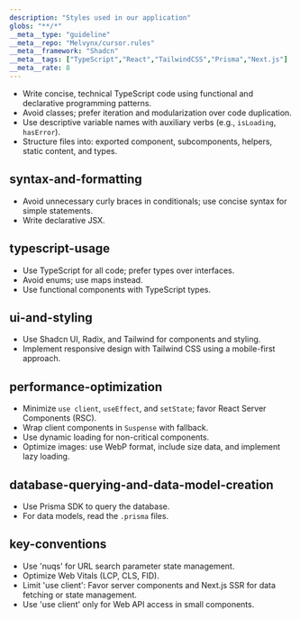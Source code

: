```yaml
---
description: "Styles used in our application"
globs: "**/*"
__meta__type: "guideline"
__meta__repo: "Melvynx/cursor.rules"
__meta__framework: "Shadcn"
__meta__tags: ["TypeScript","React","TailwindCSS","Prisma","Next.js"]
__meta__rate: 8
---
```

- Write concise, technical TypeScript code using functional and declarative programming patterns.
- Avoid classes; prefer iteration and modularization over code duplication.
- Use descriptive variable names with auxiliary verbs (e.g., `isLoading`, `hasError`).
- Structure files into: exported component, subcomponents, helpers, static content, and types.

## syntax-and-formatting

- Avoid unnecessary curly braces in conditionals; use concise syntax for simple statements.
- Write declarative JSX.

## typescript-usage

- Use TypeScript for all code; prefer types over interfaces.
- Avoid enums; use maps instead.
- Use functional components with TypeScript types.

## ui-and-styling

- Use Shadcn UI, Radix, and Tailwind for components and styling.
- Implement responsive design with Tailwind CSS using a mobile-first approach.

## performance-optimization

- Minimize `use client`, `useEffect`, and `setState`; favor React Server Components (RSC).
- Wrap client components in `Suspense` with fallback.
- Use dynamic loading for non-critical components.
- Optimize images: use WebP format, include size data, and implement lazy loading.

## database-querying-and-data-model-creation

- Use Prisma SDK to query the database.
- For data models, read the `.prisma` files.

## key-conventions

- Use 'nuqs' for URL search parameter state management.
- Optimize Web Vitals (LCP, CLS, FID).
- Limit 'use client': Favor server components and Next.js SSR for data fetching or state management.
- Use 'use client' only for Web API access in small components.
